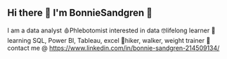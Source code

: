 ## Hi there 👋 I'm BonnieSandgren 💙
I am a data analyst
🩸Phlebotomist interested in data
🤓lifelong learner
🌻learning SQL, Power BI, Tableau, excel
🍂hiker, walker, weight trainer
🌊contact me @ https://www.linkedin.com/in/bonnie-sandgren-214509134/

<!--
**BonnieSandgren/BonnieSandgren** is a ✨ _special_ ✨ repository because its `README.md` (this file) appears on your GitHub profile.

Here are some ideas to get you started:

- 🔭 I’m currently working on ...
- 🌱 I’m currently learning ...
- 👯 I’m looking to collaborate on ...
- 🤔 I’m looking for help with ...
- 💬 Ask me about ...
- 📫 How to reach me: ...
- 😄 Pronouns: ...
- ⚡ Fun fact: ...
-->
